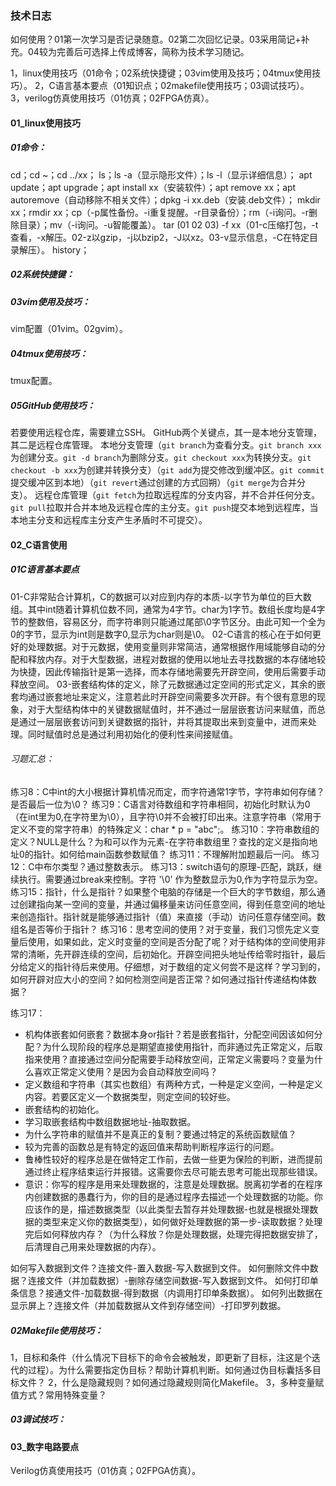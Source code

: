 ### 技术日志
如何使用？01第一次学习是否记录随意。02第二次回忆记录。03采用简记+补充。04较为完善后可选择上传成博客，简称为技术学习随记。

1，linux使用技巧（01命令；02系统快捷键；03vim使用及技巧；04tmux使用技巧）。
2，C语言基本要点（01知识点；02makefile使用技巧；03调试技巧）。
3，verilog仿真使用技巧（01仿真；02FPGA仿真）。

#### 01_linux使用技巧
##### 01命令：
cd；cd ~；cd ../xx；
ls；ls -a（显示隐形文件）；ls -l（显示详细信息）；
apt update；apt upgrade；apt install xx（安装软件）；apt remove xx；apt autoremove（自动移除不相关文件）；dpkg -i xx.deb（安装.deb文件）；
mkdir xx；rmdir xx；cp（-p属性备份。-i重复提醒。-r目录备份）；rm（-i询问。-r删除目录）；mv（-i询问。-u智能覆盖）。
tar (01 02 03) -f xx（01-c压缩打包，-t查看，-x解压。02-z以gzip，-j以bzip2，-J以xz。03-v显示信息，-C在特定目录解压）。
history；

##### 02系统快捷键：

##### 03vim使用及技巧：
vim配置（01vim。02gvim）。

##### 04tmux使用技巧：
tmux配置。

##### 05GitHub使用技巧：
若要使用远程仓库，需要建立SSH。
GitHub两个关键点，其一是本地分支管理，其二是远程仓库管理。
本地分支管理（`git branch`为查看分支。`git branch xxx`为创建分支。`git -d branch`为删除分支。`git checkout xxx`为转换分支。`git checkout -b xxx`为创建并转换分支）（`git add`为提交修改到缓冲区。`git commit`提交缓冲区到本地）（`git revert`通过创建的方式回朔）（`git merge`为合并分支）。
远程仓库管理（`git fetch`为拉取远程库的分支内容，并不合并任何分支。`git pull`拉取并合并本地及远程仓库的主分支。`git push`提交本地到远程库，当本地主分支和远程库主分支产生矛盾时不可提交）。

#### 02_C语言使用
##### 01C语言基本要点
01-C非常贴合计算机，C的数据可以对应到内存的本质-以字节为单位的巨大数组。其中int随着计算机位数不同，通常为4字节。char为1字节。数组长度均是4字节的整数倍，容易区分，而字符串则只能通过尾部\0字节区分。由此可知一个全为0的字节，显示为int则是数字0,显示为char则是\0。
02-C语言的核心在于如何更好的处理数据。对于元数据，使用变量则非常简洁，通常根据作用域能够自动的分配和释放内存。对于大型数据，进程对数据的使用以地址去寻找数据的本存储地较为快捷，因此传输指针是第一选择，而本存储地需要先开辟空间，使用后需要手动释放空间。
03-嵌套结构体的定义，除了元数据通过定空间的形式定义，其余的嵌套均通过嵌套地址来定义，注意若此时开辟空间需要多次开辟。有个很有意思的现象，对于大型结构体中的关键数据赋值时，并不通过一层层嵌套访问来赋值，而总是通过一层层嵌套访问到关键数据的指针，并将其提取出来到变量中，进而来处理。同时赋值时总是通过利用初始化的便利性来间接赋值。

###### 习题汇总：
练习8：C中int的大小根据计算机情况而定，而字符通常1字节，字符串如何存储？是否最后一位为\0？
练习9：C语言对待数组和字符串相同，初始化时默认为0（在int里为0,在字符里为\0），且字符\0并不会被打印出来。注意字符串（常用于定义不变的常字符串）的特殊定义：char * p = "abc";。
练习10：字符串数组的定义？NULL是什么？为和可以作为元素-在字符串数组里？查找的定义是指向地址0的指针。如何给main函数参数赋值？
练习11：不理解附加题最后一问。
练习12：C中布尔类型？通过整数表示。
练习13：switch语句的原理-匹配，跳跃，继续执行。需要通过break来控制。字符 '\0' 作为整数显示为0,作为字符显示为空。
练习15：指针，什么是指针？如果整个电脑的存储是一个巨大的字节数组，那么通过创建指向某一空间的变量，并通过偏移量来访问任意空间，得到任意空间的地址来创造指针。指针就是能够通过指针（值）来直接（手动）访问任意存储空间。数组名是否等价于指针？
练习16：思考空间的使用？对于变量，我们习惯先定义变量后使用，如果如此，定义时变量的空间是否分配了呢？对于结构体的空间使用非常的清晰，先开辟连续的空间，后初始化。开辟空间把头地址传给零时指针，最后分给定义的指针待后来使用。仔细想，对于数组的定义何尝不是这样？学习到的，如何开辟对应大小的空间？如何检测空间是否正常？如何通过指针传递结构体数据？

练习17：
* 机构体嵌套如何嵌套？数据本身or指针？若是嵌套指针，分配空间因该如何分配？为什么现阶段的程序总是期望直接使用指针，而非通过先正常定义，后取指来使用？直接通过空间分配需要手动释放空间，正常定义需要吗？变量为什么喜欢正常定义使用？是因为会自动释放空间吗？
* 定义数组和字符串（其实也数组）有两种方式，一种是定义空间，一种是定义内容。若要区定义一个数据类型，则定空间的较好些。
* 嵌套结构的初始化。
* 学习取嵌套结构中数组数据地址-抽取数据。
* 为什么字符串的赋值并不是真正的复制？要通过特定的系统函数赋值？
* 较为完善的函数总是有特定的返回值来帮助判断程序运行的问题。
* 鲁棒性较好的程序总是在做特定工作前，去做一些更为保险的判断，进而提前通过终止程序结束运行并报错。这需要你去尽可能去思考可能出现那些错误。
* 意识：你写的程序是用来处理数据的，注意是处理数据。脱离初学者的在程序内创建数据的愚蠢行为，你的目的是通过程序去描述一个处理数据的功能。你应该作的是，描述数据类型（以此类型去暂存并处理数据-也就是根据处理数据的类型来定义你的数据类型），如何做好处理数据的第一步-读取数据？处理完后如何释放内存？（为什么释放？你是处理数据，处理完得把数据安排了，后清理自己用来处理数据的内存）。

如何写入数据到文件？连接文件-置入数据-写入数据到文件。
如何删除文件中数据？连接文件（并加载数据）-删除存储空间数据-写入数据到文件。
如何打印单条信息？接通文件-加载数据-得到数据（内调用打印单条数据）。
如何列出数据在显示屏上？连接文件（并加载数据从文件到存储空间）-打印罗列数据。


##### 02Makefile使用技巧：
1，目标和条件（什么情况下目标下的命令会被触发，即更新了目标，注这是个迭代的过程）。为什么需要指定伪目标？帮助计算机判断。如何通过伪目标囊括多目标文件？
2，什么是隐藏规则？如何通过隐藏规则简化Makefile。
3，多种变量赋值方式？常用特殊变量？

##### 03调试技巧：



#### 03_数字电路要点
Verilog仿真使用技巧（01仿真；02FPGA仿真）。
